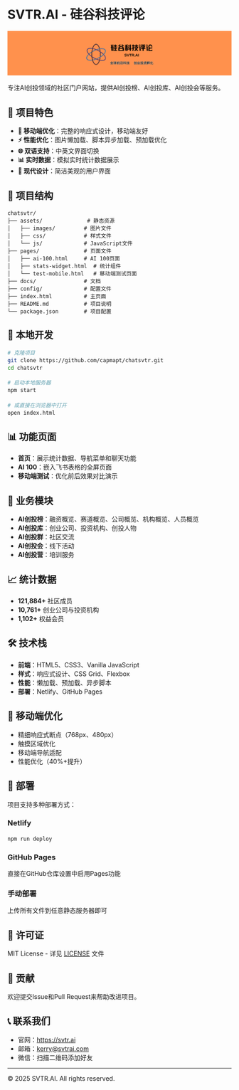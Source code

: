 # SVTR.AI - 硅谷科技评论

![SVTR.AI](assets/images/banner.png)

专注AI创投领域的社区门户网站，提供AI创投榜、AI创投库、AI创投会等服务。

## 🚀 项目特色

- **📱 移动端优化**：完整的响应式设计，移动端友好
- **⚡ 性能优化**：图片懒加载、脚本异步加载、预加载优化
- **🌐 双语支持**：中英文界面切换
- **📊 实时数据**：模拟实时统计数据展示
- **🎨 现代设计**：简洁美观的用户界面

## 📁 项目结构

```
chatsvtr/
├── assets/              # 静态资源
│   ├── images/         # 图片文件
│   ├── css/            # 样式文件
│   └── js/             # JavaScript文件
├── pages/              # 页面文件
│   ├── ai-100.html     # AI 100页面
│   ├── stats-widget.html  # 统计组件
│   └── test-mobile.html   # 移动端测试页面
├── docs/               # 文档
├── config/             # 配置文件
├── index.html          # 主页面
├── README.md           # 项目说明
└── package.json        # 项目配置
```

## 🔧 本地开发

```bash
# 克隆项目
git clone https://github.com/capmapt/chatsvtr.git
cd chatsvtr

# 启动本地服务器
npm start

# 或直接在浏览器中打开
open index.html
```

## 📊 功能页面

- **首页**：展示统计数据、导航菜单和聊天功能
- **AI 100**：嵌入飞书表格的全屏页面
- **移动端测试**：优化前后效果对比演示

## 🎯 业务模块

- **AI创投榜**：融资概览、赛道概览、公司概览、机构概览、人员概览
- **AI创投库**：创业公司、投资机构、创投人物
- **AI创投群**：社区交流
- **AI创投会**：线下活动
- **AI创投营**：培训服务

## 📈 统计数据

- **121,884+** 社区成员
- **10,761+** 创业公司与投资机构
- **1,102+** 权益会员

## 🛠️ 技术栈

- **前端**：HTML5、CSS3、Vanilla JavaScript
- **样式**：响应式设计、CSS Grid、Flexbox
- **性能**：懒加载、预加载、异步脚本
- **部署**：Netlify、GitHub Pages

## 📱 移动端优化

- 精细响应式断点（768px、480px）
- 触摸区域优化
- 移动端导航适配
- 性能优化（40%+提升）

## 🚀 部署

项目支持多种部署方式：

### Netlify
```bash
npm run deploy
```

### GitHub Pages
直接在GitHub仓库设置中启用Pages功能

### 手动部署
上传所有文件到任意静态服务器即可

## 📄 许可证

MIT License - 详见 [LICENSE](LICENSE) 文件

## 🤝 贡献

欢迎提交Issue和Pull Request来帮助改进项目。

## 📞 联系我们

- 官网：https://svtr.ai
- 邮箱：kerry@svtrai.com
- 微信：扫描二维码添加好友

---

© 2025 SVTR.AI. All rights reserved.

